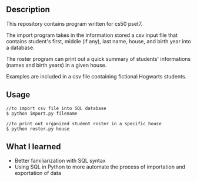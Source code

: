 ## Description
This repository contains program written for cs50 pset7. 

The import program takes in the information stored a csv input file that contains student's first, middle (if any), last name, house, and birth year into a database. 

The roster program can print out a quick summary of students' informations (names and birth years) in a given house.

Examples are included in a csv file containing fictional Hogwarts students.

## Usage
```
//to import csv file into SQL database
$ python import.py filename

//to print out organized student roster in a specific house
$ python roster.py house
```

## What I learned
* Better familiarization with SQL syntax
* Using SQL in Python to more automate the process of importation and exportation of data
